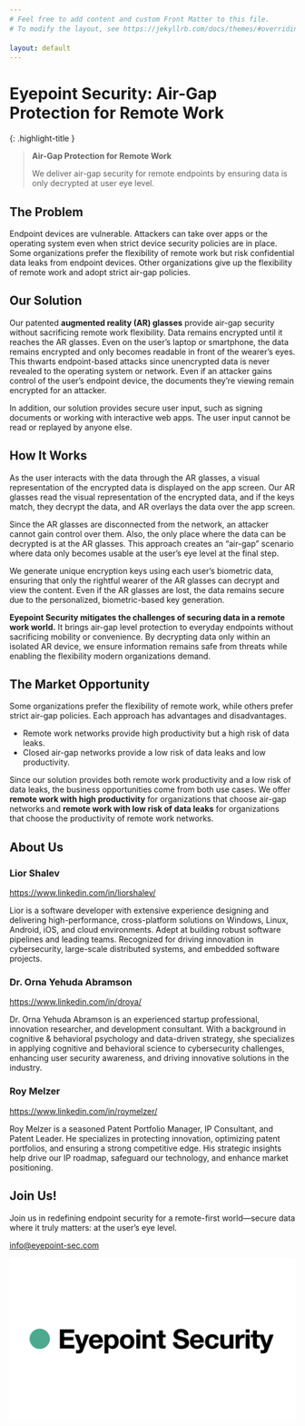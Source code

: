 ```yaml
---
# Feel free to add content and custom Front Matter to this file.
# To modify the layout, see https://jekyllrb.com/docs/themes/#overriding-theme-defaults

layout: default
---
```


# Eyepoint Security: Air-Gap Protection for Remote Work

{: .highlight-title }

> **Air-Gap Protection for Remote Work**
>
> We deliver air-gap security for remote endpoints by ensuring data is only decrypted at user eye level.

## The Problem

Endpoint devices are vulnerable. Attackers can take over apps or the operating system even when strict device security policies are in place. Some organizations prefer the flexibility of remote work but risk confidential data leaks from endpoint devices. Other organizations give up the flexibility of remote work and adopt strict air-gap policies.

## Our Solution

Our patented **augmented reality (AR) glasses** provide air-gap security without sacrificing remote work flexibility. Data remains encrypted until it reaches the AR glasses. Even on the user’s laptop or smartphone, the data remains encrypted and only becomes readable in front of the wearer’s eyes. This thwarts endpoint-based attacks since unencrypted data is never revealed to the operating system or network. Even if an attacker gains control of the user’s endpoint device, the documents they’re viewing remain encrypted for an attacker.

In addition, our solution provides secure user input, such as signing documents or working with interactive web apps. The user input cannot be read or replayed by anyone else.

## How It Works

As the user interacts with the data through the AR glasses, a visual representation of the encrypted data is displayed on the app screen. Our AR glasses read the visual representation of the encrypted data, and if the keys match, they decrypt the data, and AR overlays the data over the app screen.

Since the AR glasses are disconnected from the network, an attacker cannot gain control over them. Also, the only place where the data can be decrypted is at the AR glasses. This approach creates an “air-gap” scenario where data only becomes usable at the user’s eye level at the final step.

We generate unique encryption keys using each user’s biometric data, ensuring that only the rightful wearer of the AR glasses can decrypt and view the content. Even if the AR glasses are lost, the data remains secure due to the personalized, biometric-based key generation.

**Eyepoint Security mitigates the challenges of securing data in a remote work world.** It brings air-gap level protection to everyday endpoints without sacrificing mobility or convenience. By decrypting data only within an isolated AR device, we ensure information remains safe from threats while enabling the flexibility modern organizations demand.

## **The Market Opportunity**

Some organizations prefer the flexibility of remote work, while others prefer strict air-gap policies. Each approach has advantages and disadvantages.

- Remote work networks provide high productivity but a high risk of data leaks.
- Closed air-gap networks provide a low risk of data leaks and low productivity.

Since our solution provides both remote work productivity and a low risk of data leaks, the business opportunities come from both use cases. We offer **remote work with high productivity** for organizations that choose air-gap networks and **remote work with low risk of data leaks** for organizations that choose the productivity of remote work networks.

## About Us

### Lior Shalev

<a href="https://www.linkedin.com/in/liorshalev/" target="_blank">https://www.linkedin.com/in/liorshalev/</a>

Lior is a software developer with extensive experience designing and delivering high-performance, cross-platform solutions on Windows, Linux, Android, iOS, and cloud environments. Adept at building robust software pipelines and leading teams. Recognized for driving innovation in cybersecurity, large-scale distributed systems, and embedded software projects.

### Dr. Orna Yehuda Abramson

<a href="https://www.linkedin.com/in/droya/" target="_blank">https://www.linkedin.com/in/droya/</a>

Dr. Orna Yehuda Abramson is an experienced startup professional, innovation researcher, and development consultant. With a background in cognitive & behavioral psychology and data-driven strategy, she specializes in applying cognitive and behavioral science to cybersecurity challenges, enhancing user security awareness, and driving innovative solutions in the industry.

### Roy Melzer

<a href="https://www.linkedin.com/in/roymelzer/" target="_blank">https://www.linkedin.com/in/roymelzer/</a>

Roy Melzer is a seasoned Patent Portfolio Manager, IP Consultant, and Patent Leader. He specializes in protecting innovation, optimizing patent portfolios, and ensuring a strong competitive edge. His strategic insights help drive our IP roadmap, safeguard our technology, and enhance market positioning.

## Join Us!

Join us in redefining endpoint security for a remote-first world—secure data where it truly matters: at the user’s eye level.

[info@eyepoint-sec.com](mailto:info@eyepoint-sec.com)

![logo](assets/logo.png)
